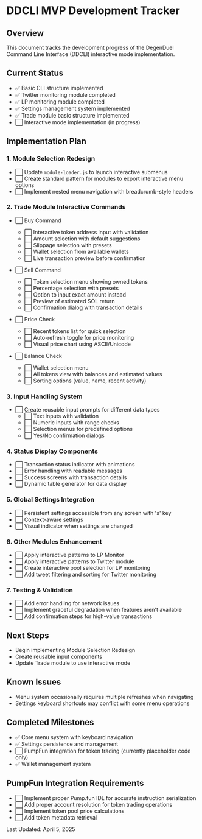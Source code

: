 # DDCLI MVP Development Tracker

## Overview
This document tracks the development progress of the DegenDuel Command Line Interface (DDCLI) interactive mode implementation.

## Current Status
- ✅ Basic CLI structure implemented
- ✅ Twitter monitoring module completed
- ✅ LP monitoring module completed
- ✅ Settings management system implemented
- ✅ Trade module basic structure implemented
- ⬜ Interactive mode implementation (in progress)

## Implementation Plan

### 1. Module Selection Redesign
- ⬜ Update `module-loader.js` to launch interactive submenus
- ⬜ Create standard pattern for modules to export interactive menu options
- ⬜ Implement nested menu navigation with breadcrumb-style headers

### 2. Trade Module Interactive Commands
- ⬜ Buy Command
  - ⬜ Interactive token address input with validation
  - ⬜ Amount selection with default suggestions
  - ⬜ Slippage selection with presets
  - ⬜ Wallet selection from available wallets
  - ⬜ Live transaction preview before confirmation
  
- ⬜ Sell Command
  - ⬜ Token selection menu showing owned tokens
  - ⬜ Percentage selection with presets
  - ⬜ Option to input exact amount instead
  - ⬜ Preview of estimated SOL return
  - ⬜ Confirmation dialog with transaction details
  
- ⬜ Price Check
  - ⬜ Recent tokens list for quick selection
  - ⬜ Auto-refresh toggle for price monitoring
  - ⬜ Visual price chart using ASCII/Unicode
  
- ⬜ Balance Check
  - ⬜ Wallet selection menu
  - ⬜ All tokens view with balances and estimated values
  - ⬜ Sorting options (value, name, recent activity)

### 3. Input Handling System
- ⬜ Create reusable input prompts for different data types
  - ⬜ Text inputs with validation
  - ⬜ Numeric inputs with range checks
  - ⬜ Selection menus for predefined options
  - ⬜ Yes/No confirmation dialogs
  
### 4. Status Display Components
- ⬜ Transaction status indicator with animations
- ⬜ Error handling with readable messages
- ⬜ Success screens with transaction details
- ⬜ Dynamic table generator for data display

### 5. Global Settings Integration
- ⬜ Persistent settings accessible from any screen with 's' key
- ⬜ Context-aware settings
- ⬜ Visual indicator when settings are changed

### 6. Other Modules Enhancement
- ⬜ Apply interactive patterns to LP Monitor
- ⬜ Apply interactive patterns to Twitter module
- ⬜ Create interactive pool selection for LP monitoring
- ⬜ Add tweet filtering and sorting for Twitter monitoring

### 7. Testing & Validation
- ⬜ Add error handling for network issues
- ⬜ Implement graceful degradation when features aren't available
- ⬜ Add confirmation steps for high-value transactions

## Next Steps
- Begin implementing Module Selection Redesign
- Create reusable input components
- Update Trade module to use interactive mode

## Known Issues
- Menu system occasionally requires multiple refreshes when navigating
- Settings keyboard shortcuts may conflict with some menu operations

## Completed Milestones
- ✅ Core menu system with keyboard navigation
- ✅ Settings persistence and management
- ⬜ PumpFun integration for token trading (currently placeholder code only)
- ✅ Wallet management system

## PumpFun Integration Requirements
- ⬜ Implement proper Pump.fun IDL for accurate instruction serialization
- ⬜ Add proper account resolution for token trading operations
- ⬜ Implement token pool price calculations
- ⬜ Add token metadata retrieval

Last Updated: April 5, 2025